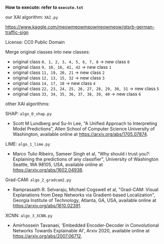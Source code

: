 **How to execute: refer to ```execute.txt```**

our XAI algorithm: ```XAI.py```

https://www.kaggle.com/meowmeowmeowmeowmeow/gtsrb-german-traffic-sign

License: CC0 Public Domain

Merge original classes into new classes:
* original class ```0, 1, 2, 3, 4, 5, 6, 7, 8``` -> new class ```0```
* original class ```9, 10, 16, 41, 42``` -> new class ```1```
* original class ```11, 19, 20, 21``` -> new class ```2```
* original class ```12, 13, 15, 32``` -> new class ```3```
* original class ```14, 17, 18``` -> new class ```4```
* original class ```22, 23, 24, 25, 26, 27, 28, 29, 30, 31``` -> new class ```5```
* original class ```33, 34, 35, 36, 37, 38, 39, 40``` -> new class ```6```

other XAI algorithms:

SHAP: ```algo_0_shap.py```
* Scott M Lundberg and Su-In Lee, "A Unified Approach to Interpreting Model Predictions", Allen School of Computer Science University of Washington, available online at https://arxiv.org/abs/1705.07874.

LIME: ```algo_1_lime.py```
* Marco Tulio Ribeiro, Sameer Singh et al, "Why should i trust you?: Explaining the predictions of any classifier", University of Washington Seattle, WA 98105, USA, available online at https://arxiv.org/abs/1602.04938.

Grad-CAM: ```algo_2_gradcam2.py```
* Ramprasaath R. Selvaraju, Michael Cogswell et al, "Grad-CAM: Visual Explanations from Deep Networks via Gradient-based Localization", Georgia Institute of Technology, Atlanta, GA, USA, available online at https://arxiv.org/abs/1610.02391.

XCNN: ```algo_3_XCNN.py```
* Amirhossein Tavanaei, 'Embedded Encoder-Decoder in Convolutional Networks Towards Explainable AI', Arxiv 2020, available online at https://arxiv.org/abs/2007.06712.
